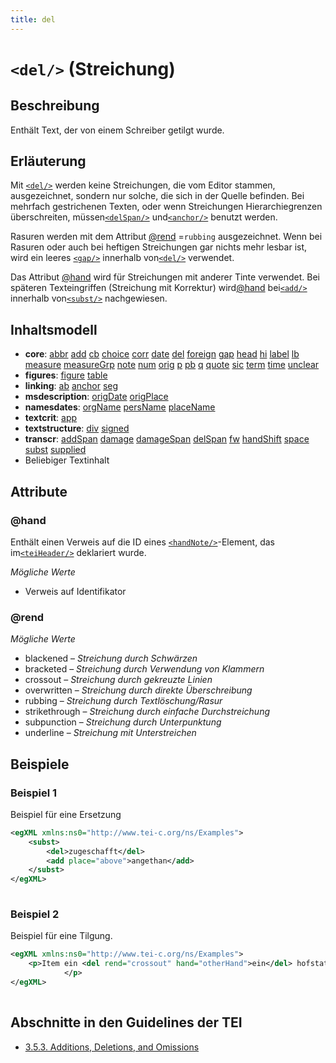 ```yaml
---
title: del
---
```




# `<del/>` (Streichung)

## Beschreibung

Enthält Text, der von einem Schreiber getilgt wurde.

## Erläuterung

Mit [`<del/>`](del.md)  werden keine Streichungen, die vom Editor stammen, ausgezeichnet, sondern nur solche, die sich in der Quelle befinden. Bei mehrfach gestrichenen Texten, oder wenn Streichungen Hierarchiegrenzen überschreiten, müssen[`<delSpan/>`](delSpan.md)  und[`<anchor/>`](anchor.md)  benutzt werden.

Rasuren werden mit dem Attribut [@rend](#rend)  =`rubbing`  ausgezeichnet. Wenn bei Rasuren oder auch bei heftigen Streichungen gar nichts mehr lesbar ist, wird ein leeres [`<gap/>`](gap.md)  innerhalb von[`<del/>`](del.md)  verwendet.

Das Attribut [@hand](#hand)  wird für Streichungen mit anderer Tinte verwendet. Bei späteren Texteingriffen (Streichung mit Korrektur) wird[@hand](#hand)  bei[`<add/>`](add.md)  innerhalb von[`<subst/>`](subst.md)  nachgewiesen.

## Inhaltsmodell

- **core**: [abbr](abbr.md) [add](add.md) [cb](cb.md) [choice](choice.md) [corr](corr.md) [date](date.md) [del](del.md) [foreign](foreign.md) [gap](gap.md) [head](head.md) [hi](hi.md) [label](label.md) [lb](lb.md) [measure](measure.md) [measureGrp](measureGrp.md) [note](note.md) [num](num.md) [orig](orig.md) [p](p.md) [pb](pb.md) [q](q.md) [quote](quote.md) [sic](sic.md) [term](term.md) [time](time.md) [unclear](unclear.md)
- **figures**: [figure](figure.md) [table](table.md)
- **linking**: [ab](ab.md) [anchor](anchor.md) [seg](seg.md)
- **msdescription**: [origDate](origDate.md) [origPlace](origPlace.md)
- **namesdates**: [orgName](orgName.md) [persName](persName.md) [placeName](placeName.md)
- **textcrit**: [app](app.md)
- **textstructure**: [div](div.md) [signed](signed.md)
- **transcr**: [addSpan](addSpan.md) [damage](damage.md) [damageSpan](damageSpan.md) [delSpan](delSpan.md) [fw](fw.md) [handShift](handShift.md) [space](space.md) [subst](subst.md) [supplied](supplied.md)
- Beliebiger Textinhalt

## Attribute

### @hand

Enthält einen Verweis auf die ID eines [`<handNote/>`](handNote.md)-Element, das im[`<teiHeader/>`](teiHeader.md)  deklariert wurde.

*Mögliche Werte*

- Verweis auf Identifikator

### @rend



*Mögliche Werte*

- blackened – *Streichung durch Schwärzen*
- bracketed – *Streichung durch Verwendung von Klammern*
- crossout – *Streichung durch gekreuzte Linien*
- overwritten – *Streichung durch direkte Überschreibung*
- rubbing – *Streichung durch Textlöschung/Rasur*
- strikethrough – *Streichung durch einfache Durchstreichung*
- subpunction – *Streichung durch Unterpunktung*
- underline – *Streichung mit Unterstreichen*

## Beispiele

### Beispiel 1

Beispiel für eine Ersetzung

```xml
<egXML xmlns:ns0="http://www.tei-c.org/ns/Examples">
    <subst>
        <del>zugeschafft</del>
        <add place="above">angethan</add>
    </subst>
</egXML>
               
```

### Beispiel 2

Beispiel für eine Tilgung.

```xml
<egXML xmlns:ns0="http://www.tei-c.org/ns/Examples">
    <p>Item ein <del rend="crossout" hand="otherHand">ein</del> hofstatt
            </p>
</egXML>
               
```

## Abschnitte in den Guidelines der TEI

- [3.5.3. Additions, Deletions, and Omissions](https://www.tei-c.org/release/doc/tei-p5-doc/en/html/CO.html#COEDADD)